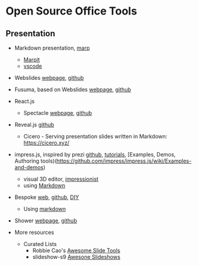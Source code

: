 # Open Source Office Tools

## Presentation

- Markdown presentation, [marp](https://marp.app/)
  - [Marpit](https://marpit.marp.app/)
  - [vscode](https://github.com/marp-team/marp-vscode)

- Webslides [webpage](https://webslides.tv/#slide=1), [github](https://github.com/webslides/webslides/)
- Fusuma, based on Webslides [webpage](https://hiroppy.github.io/fusuma/), [github](https://github.com/hiroppy/fusuma)

- React.js
  - Spectacle [webpage](https://formidable.com/open-source/spectacle/), [github](https://github.com/FormidableLabs/spectacle)
  
- Reveal.js [github](https://github.com/hakimel/reveal.js/)
  - Cicero - Serving presentation slides written in Markdown: https://cicero.xyz/

- impress.js, inspired by prezi [github](https://github.com/impress/impress.js), [tutorials](https://github.com/impress/impress.js/wiki/impress.js-tutorials-and-other-learning-resources), [Examples, Demos, Authoring tools)(https://github.com/impress/impress.js/wiki/Examples-and-demos)
  - visual 3D editor, [impressionist](https://github.com/henrikingo/impressionist)
  - using [Markdown](https://impress.js.org/examples/markdown/#/markdown)

- Bespoke [web](http://markdalgleish.com/projects/bespoke.js/), [github](), [DIY](http://markdalgleish.com/presentations/bespoke.js/#)
  - Using [markdown](https://github.com/fegemo/bespoke-markdownit)

- Shower [webpage](https://shwr.me/), [github](https://github.com/shower/shower)

- More resources
  - Curated Lists
    - Robbie Cao's [Awesome Slide Tools](https://github.com/robbie-cao/awesome-slides)
    - slideshow-s9 [Awesone Slideshows](https://github.com/slideshow-s9/awesome-slideshows)

